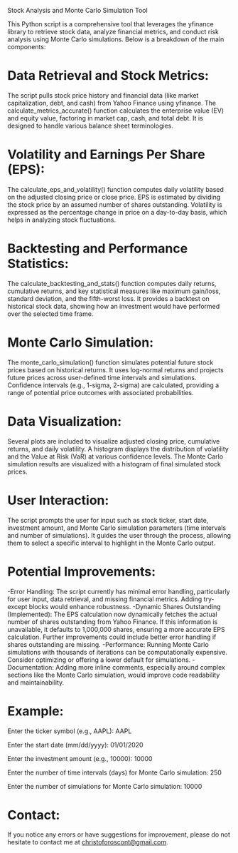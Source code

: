 Stock Analysis and Monte Carlo Simulation Tool

This Python script is a comprehensive tool that leverages the yfinance library to retrieve stock data, analyze financial metrics, and conduct risk analysis using Monte Carlo simulations. Below is a breakdown of the main components:

# Data Retrieval and Stock Metrics:

The script pulls stock price history and financial data (like market capitalization, debt, and cash) from Yahoo Finance using yfinance. The calculate_metrics_accurate() function calculates the enterprise value (EV) and equity value, factoring in market cap, cash, and total debt. It is designed to handle various balance sheet terminologies.

# Volatility and Earnings Per Share (EPS):

The calculate_eps_and_volatility() function computes daily volatility based on the adjusted closing price or close price. EPS is estimated by dividing the stock price by an assumed number of shares outstanding. Volatility is expressed as the percentage change in price on a day-to-day basis, which helps in analyzing stock fluctuations.

# Backtesting and Performance Statistics:

The calculate_backtesting_and_stats() function computes daily returns, cumulative returns, and key statistical measures like maximum gain/loss, standard deviation, and the fifth-worst loss. It provides a backtest on historical stock data, showing how an investment would have performed over the selected time frame.

# Monte Carlo Simulation:

The monte_carlo_simulation() function simulates potential future stock prices based on historical returns. It uses log-normal returns and projects future prices across user-defined time intervals and simulations. Confidence intervals (e.g., 1-sigma, 2-sigma) are calculated, providing a range of potential price outcomes with associated probabilities.

# Data Visualization:

Several plots are included to visualize adjusted closing price, cumulative returns, and daily volatility. A histogram displays the distribution of volatility and the Value at Risk (VaR) at various confidence levels. The Monte Carlo simulation results are visualized with a histogram of final simulated stock prices.

# User Interaction:

The script prompts the user for input such as stock ticker, start date, investment amount, and Monte Carlo simulation parameters (time intervals and number of simulations). It guides the user through the process, allowing them to select a specific interval to highlight in the Monte Carlo output.

# Potential Improvements:

-Error Handling: The script currently has minimal error handling, particularly for user input, data retrieval, and missing financial metrics. Adding try-except blocks would enhance robustness.
-Dynamic Shares Outstanding (Implemented): The EPS calculation now dynamically fetches the actual number of shares outstanding from Yahoo Finance. If this information is unavailable, it defaults to 1,000,000 shares, ensuring a more accurate EPS calculation. Further improvements could include  better error handling if shares outstanding are missing.
-Performance: Running Monte Carlo simulations with thousands of iterations can be computationally expensive. Consider optimizing or offering a lower default for simulations.
-Documentation: Adding more inline comments, especially around complex sections like the Monte Carlo simulation, would improve code readability and maintainability.

# Example:

Enter the ticker symbol (e.g., AAPL): AAPL 

Enter the start date (mm/dd/yyyy): 01/01/2020 

Enter the investment amount (e.g., 10000): 10000 

Enter the number of time intervals (days) for Monte Carlo simulation: 250 

Enter the number of simulations for Monte Carlo simulation: 10000 

# Contact:

If you notice any errors or have suggestions for improvement, please do not hesitate to contact me at christoforoscont@gmail.com.


